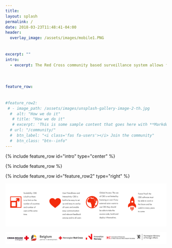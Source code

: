 ```yaml
---
title:
layout: splash
permalink: /
date: 2018-03-23T11:48:41-04:00
header:
  overlay_image: /assets/images/mobile1.PNG
    
 
excerpt: ""
intro: 
  - excerpt: The Red Cross community based surveillance system allows for people to report on health risks in their communities. By monitoring real-time data, we can respond to an outbreak before it spins out of control, thereby saving lives.
  
  
  
feature_row:


#feature_row2:
 # - image_path: /assets/images/unsplash-gallery-image-2-th.jpg
  #  alt: "How we do it"
   # title: "How we do it"
   # excerpt: 'This is some sample content that goes here with **Markdown** formatting. Right aligned with' 
  # url: "/community/"
  #  btn_label: "<i class='fas fa-users'></i> Join the community"
  #  btn_class: "btn--info"
---
```


{% include feature_row id="intro" type="center" %}

{% include feature_row %}

{% include feature_row id="feature_row2" type="right" %}
  
  <a href="/assets/images/Frontpageimage2.png"><img src="/assets/images/Frontpageimage2.png"></a>
    
  <a href="/assets/images/logos1.png"><img src="/assets/images/logos1.png"></a>
  
 
